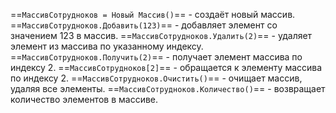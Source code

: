 
==`МассивСотрудноков = Новый Массив()`== - создаёт новый массив.
==`МассивСотрудноков.Добавить(123)`== - добавляет элемент со значением 123 в массив.
==`МассивСотрудноков.Удалить(2)`== - удаляет элемент из массива по указанному индексу.
==`МассивСотрудноков.Получить(2)`== - получает элемент массива по индексу 2.
==`МассивСотрудноков[2]`== - обращается к элементу массива по индексу 2.
==`МассивСотрудноков.Очистить()`== - очищает массив, удаляя все элементы.
==`МассивСотрудноков.Количество()`== - возвращает количество элементов в массиве.



